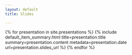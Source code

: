 ```yaml
---
layout: default
title: Slides

---
```


{% for presentation in site.presentations %}
{% include default_item_summary.html title=presentation.title summary=presentation.content metadata=presentation.date url=presentation.slides_url %}
{% endfor %}
